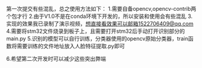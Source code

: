 第一次提交有些混乱，总之使用方法如下：
1.需要自备opencv,opencv-contrib两个包才行
2.由于V1.0不是在conda环境下开发的，所以安装和使用会有些混乱
3.实现的效果我已录制了演示视频，想直接看效果可以邮箱1522706409@qq.com
4.需要将stm32文件烧录到板子上，且需要打开stm32后手动打开识别部分的main.py
5.识别的模型可以自行训练，分类器使用的opencv原始分类器，train函数将需要训练的文件地址放入人脸特征提取.py即可

6.希望第二次开发时可以减少这些突出弊端